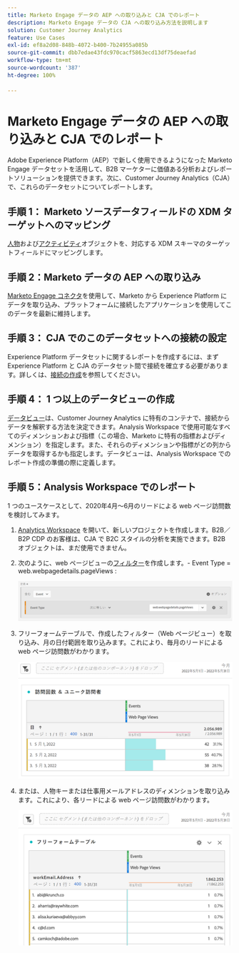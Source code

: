 ```yaml
---
title: Marketo Engage データの AEP への取り込みと CJA でのレポート
description: Marketo Engage データの CJA への取り込み方法を説明します
solution: Customer Journey Analytics
feature: Use Cases
exl-id: ef8a2d08-848b-4072-b400-7b24955a085b
source-git-commit: dbb7edae43fdc970cacf5863ecd13df75deaefad
workflow-type: tm+mt
source-wordcount: '387'
ht-degree: 100%

---
```


# Marketo Engage データの AEP への取り込みと CJA でのレポート

Adobe Experience Platform（AEP）で新しく使用できるようになった Marketo Engage データセットを活用して、B2B マーケターに価値ある分析およびレポートソリューションを提供できます。次に、Customer Journey Analytics（CJA）で、これらのデータセットについてレポートします。

## 手順 1： Marketo ソースデータフィールドの XDM ターゲットへのマッピング

[人物](https://experienceleague.adobe.com/docs/experience-platform/sources/connectors/adobe-applications/mapping/marketo.html?lang=ja#persons)および[アクティビティ](https://experienceleague.adobe.com/docs/experience-platform/sources/connectors/adobe-applications/mapping/marketo.html?lang=ja#activities)オブジェクトを、対応する XDM スキーマのターゲットフィールドにマッピングします。

## 手順 2：Marketo データの AEP への取り込み

[Marketo Engage コネクタ](https://experienceleague.adobe.com/docs/experience-platform/sources/connectors/adobe-applications/marketo/marketo.html?lang=ja)を使用して、Marketo から Experience Platform にデータを取り込み、プラットフォームに接続したアプリケーションを使用してこのデータを最新に維持します。

## 手順 3： CJA でのこのデータセットへの接続の設定

Experience Platform データセットに関するレポートを作成するには、まず Experience Platform と CJA のデータセット間で接続を確立する必要があります。詳しくは、[接続の作成](https://experienceleague.adobe.com/docs/analytics-platform/using/cja-connections/create-connection.html?lang=ja)を参照してください。

## 手順 4： 1 つ以上のデータビューの作成

[データビュー](/help/data-views/data-views.md)は、Customer Journey Analytics に特有のコンテナで、接続からデータを解釈する方法を決定できます。Analysis Workspace で使用可能なすべてのディメンションおよび指標（この場合、Marketo に特有の指標およびディメンション）を指定します。また、それらのディメンションや指標がどの列からデータを取得するかも指定します。データビューは、Analysis Workspace でのレポート作成の準備の際に定義します。

## 手順 5：Analysis Workspace でのレポート

1 つのユースケースとして、2020年4月～6月のリードによる web ページ訪問数を検討してみます。

1. [Analytics Workspace](/help/analysis-workspace/home.md) を開いて、新しいプロジェクトを作成します。B2B／B2P CDP のお客様は、CJA で B2C スタイルの分析を実施できます。B2B オブジェクトは、まだ使用できません。

1. 次のように、web ページビューの[フィルター](/help/components/filters/create-filters.md)を作成します。- Event Type = web.webpagedetails.pageViews :

   ![](../assets/marketo-filter.png)

1. フリーフォームテーブルで、作成したフィルター（Web ページビュー）を取り込み、月の日付範囲を取り込みます。これにより、毎月のリードによる web ページ訪問数がわかります。

   ![](../assets/marketo-freeform.png)

1. または、人物キーまたは仕事用メールアドレスのディメンションを取り込みます。これにより、各リードによる web ページ訪問数がわかります。

   ![](../assets/marketo-freeform2.png)
